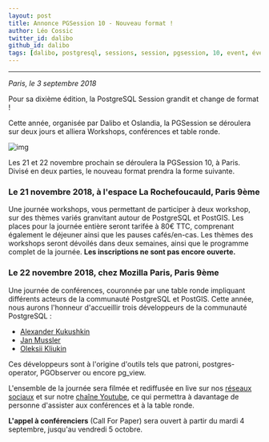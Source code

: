 ```yaml
---
layout: post
title: Annonce PGSession 10 - Nouveau format !
author: Léo Cossic
twitter_id: dalibo
github_id: dalibo
tags: [dalibo, postgresql, sessions, session, pgsession, 10, event, événement, conférence, 2018]
---
```


---

*Paris, le 3 septembre 2018*

Pour sa dixième édition, la PostgreSQL Session grandit et change de format !

<!--MORE-->

Cette année, organisée par Dalibo et Oslandia, la PGSession se déroulera sur deux jours et alliera Workshops, conférences et table ronde.

![img](https://raw.githubusercontent.com/dalibo/blog/annonce-pgsession10/img/logo-pgsession-10.png)

Les 21 et 22 novembre prochain se déroulera la PGSession 10, à Paris. Divisé en deux parties, le nouveau format prendra la forme suivante.

### Le 21 novembre 2018, à l'espace La Rochefoucauld, Paris 9ème 
Une journée workshops, vous permettant de participer à deux workshop, sur des thèmes variés granvitant autour de PostgreSQL et PostGIS.
Les places pour la journée entière seront tarifée à 80€ TTC, comprenant également le déjeuner ainsi que les pauses cafés/en-cas.
Les thèmes des workshops seront dévoilés dans deux semaines, ainsi que le programme complet de la journée. 
**Les inscriptions ne sont pas encore ouverte.**


### Le 22 novembre 2018, chez Mozilla Paris, Paris 9ème
Une journée de conférences, couronnée par une table ronde impliquant différents acteurs de la communauté PostgreSQL et PostGIS. 
Cette année, nous aurons l'honneur d'accueillir trois développeurs de la communauté PostgreSQL : 
   * [Alexander Kukushkin](https://github.com/CyberDem0n)
   * [Jan Mussler](https://github.com/Jan-M)
   * [Oleksii Kliukin](https://github.com/alexeyklyukin)

Ces développeurs sont à l'origine d'outils tels que patroni, postgres-operator, PGObserver ou encore pg_view.

L'ensemble de la journée sera filmée et rediffusée en live sur nos [réseaux sociaux](https://twitter.com/dalibo) et sur notre [chaîne Youtube](https://www.youtube.com/c/dalibo/), ce qui permettra à davantage de personne d'assister aux conférences et à la table ronde. 

**L'appel à conférenciers** (Call For Paper) sera ouvert à partir du mardi 4 septembre, jusqu'au vendredi 5 octobre.
